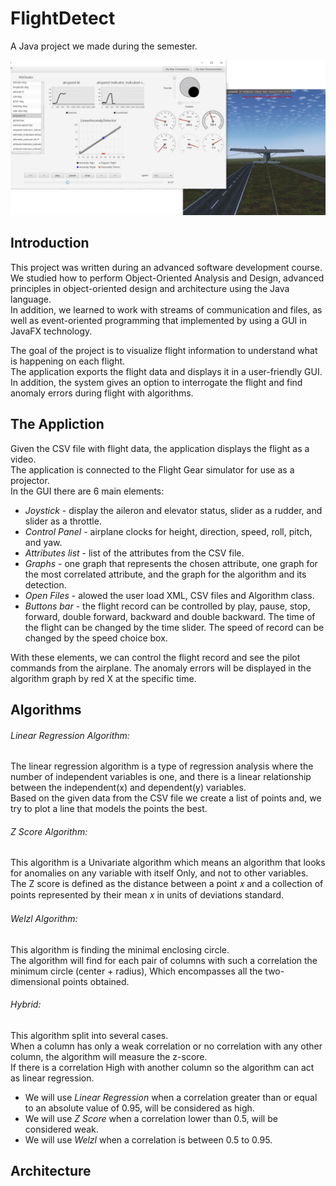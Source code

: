 # FlightDetect
A Java project we made during the semester.

![screenShot](https://github.com/EynavP/FlightDetect/blob/main/screenShot.jpg)
## Introduction
This project was written during an advanced software development course.</br>
We studied how to perform Object-Oriented Analysis and Design, advanced principles in object-oriented design and architecture using the Java language.</br>
In addition, we learned to work with streams of communication and files, as well as event-oriented programming that implemented by using a GUI in JavaFX technology.</br>

The goal of the project is to visualize flight information to understand what is happening on each flight.</br>
The application exports the flight data and displays it in a user-friendly GUI.</br>
In addition, the system gives an option to interrogate the flight and find anomaly errors during flight with algorithms.</br>

## The Appliction
Given the CSV file with flight data, the application displays the flight as a video.</br>
The application is connected to the Flight Gear simulator for use as a projector. </br>
In the GUI there are 6 main elements:
* *Joystick* - display the aileron and elevator status, slider as a rudder, and slider as a throttle.
* *Control Panel* - airplane clocks for height, direction, speed, roll, pitch, and yaw.
* *Attributes list* - list of the attributes from the CSV file.
* *Graphs* - one graph that represents the chosen attribute, one graph for the most correlated attribute, and the graph for the algorithm and its detection.
* *Open Files* - alowed the user load XML, CSV files and Algorithm class.
* *Buttons bar* - the flight record can be controlled by play, pause, stop, forward, double forward, backward and double backward. The time of the flight can be changed by the time slider. The speed of record can be changed by the speed choice box.</br>

With these elements, we can control the flight record and see the pilot commands from the airplane.
The anomaly errors will be displayed in the algorithm graph by red X at the specific time.

## Algorithms
######  _Linear Regression Algorithm:_
The linear regression algorithm is a type of regression analysis where the number of independent variables is one, and there is a linear relationship between the independent(x) and dependent(y) variables.</br>
Based on the given data from the CSV file we create a list of points and, we try to plot a line that models the points the best.

######  _Z Score Algorithm:_
This algorithm is a Univariate algorithm which means an algorithm that looks for anomalies on any variable with itself
Only, and not to other variables.</br>
The Z score is defined as the distance between a point 𝑥 and a collection of points represented by their mean 𝑥 in units of deviations standard.

######  _Welzl Algorithm:_
This algorithm is finding the minimal enclosing circle.</br>
The algorithm will find for each pair of columns with such a correlation the minimum circle (center + radius),
Which encompasses all the two-dimensional points obtained.

######  _Hybrid:_
This algorithm split into several cases.</br>
When a column has only a weak correlation or no correlation with any other column, the algorithm will measure the z-score.</br>
If there is a correlation
High with another column so the algorithm can act as linear regression.</br>

* We will use *Linear Regression* when a correlation greater than or equal to an absolute value of 0.95, will be considered as high.</br>
* We will use *Z Score* when a correlation lower than 0.5, will be considered weak.</br>
* We will use *Welzl* when a correlation is between 0.5 to 0.95.
## Architecture 
